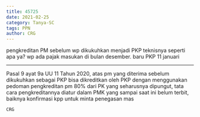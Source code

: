 ```yaml
---
title: 45725
date: 2021-02-25
category: Tanya-SC
tags: PPN
author: CRG
---
```


pengkreditan PM sebelum wp dikukuhkan menjadi PKP teknisnya seperti apa ya? wp ada pajak masukan di bulan desember. baru PKP 11 januari

---

Pasal 9 ayat 9a UU 11 Tahun 2020, atas pm yang diterima sebelum dikukuhkan sebagai PKP bisa dikreditkan oleh PKP dengan menggunakan pedoman pengkreditan pm 80% dari PK yang seharusnya dipungut, tata cara pengkreditannya diatur dalam PMK yang sampai saat ini belum terbit, baiknya konfirmasi kpp untuk minta penegasan mas

`CRG`
